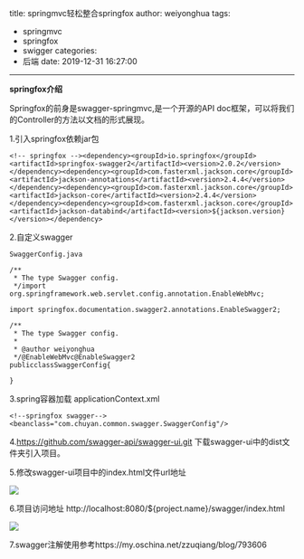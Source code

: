 title: springmvc轻松整合springfox
author: weiyonghua
tags:
  - springmvc
  - springfox
  - swigger
categories:
  - 后端
date: 2019-12-31 16:27:00
---
**springfox介绍**

Springfox的前身是swagger-springmvc,是一个开源的API doc框架，可以将我们的Controller的方法以文档的形式展现。

1.引入springfox依赖jar包

    <!-- springfox --><dependency><groupId>io.springfox</groupId><artifactId>springfox-swagger2</artifactId><version>2.0.2</version></dependency><dependency><groupId>com.fasterxml.jackson.core</groupId><artifactId>jackson-annotations</artifactId><version>2.4.4</version></dependency><dependency><groupId>com.fasterxml.jackson.core</groupId><artifactId>jackson-core</artifactId><version>2.4.4</version></dependency><dependency><groupId>com.fasterxml.jackson.core</groupId><artifactId>jackson-databind</artifactId><version>${jackson.version}</version></dependency>

2.自定义swagger 

    SwaggerConfig.java

    /**
     * The type Swagger config.
     */import org.springframework.web.servlet.config.annotation.EnableWebMvc;
    
    import springfox.documentation.swagger2.annotations.EnableSwagger2;
    
    /**
     * The type Swagger config.
     *
     * @author weiyonghua
     */@EnableWebMvc@EnableSwagger2
    publicclassSwaggerConfig{
    
    }

3.spring容器加载 applicationContext.xml

    <!--springfox swagger--><beanclass="com.chuyan.common.swagger.SwaggerConfig"/>

4.https://github.com/swagger-api/swagger-ui.git 下载swagger-ui中的dist文件夹引入项目。

5.修改swagger-ui项目中的index.html文件url地址 

![](https://static.oschina.net/uploads/space/2016/1227/085431_quYw_2485283.png)

6.项目访问地址 http://localhost:8080/${project.name}/swagger/index.html

![](https://static.oschina.net/uploads/space/2016/1227/082959_idss_2485283.png)

7.swagger注解使用参考https://my.oschina.net/zzuqiang/blog/793606